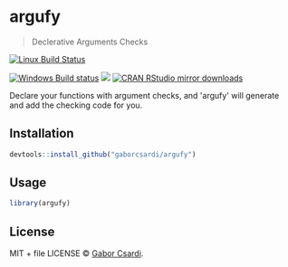 
# argufy

> Declerative Arguments Checks

[![Linux Build Status](https://travis-ci.org/gaborcsardi/argufy.svg?branch=master)](https://travis-ci.org/gaborcsardi/argufy)

[![Windows Build status](https://ci.appveyor.com/api/projects/status/github/gaborcsardi/argufy?svg=true)](https://ci.appveyor.com/project/gaborcsardi/argufy)
[![](http://www.r-pkg.org/badges/version/argufy)](http://www.r-pkg.org/pkg/argufy)
[![CRAN RStudio mirror downloads](http://cranlogs.r-pkg.org/badges/argufy)](http://www.r-pkg.org/pkg/argufy)


Declare your functions with argument checks, and 'argufy' will generate and add the checking code for you.

## Installation

```r
devtools::install_github("gaborcsardi/argufy")
```

## Usage

```r
library(argufy)
```

## License

MIT + file LICENSE © [Gabor Csardi](https://github.com/gaborcsardi).
